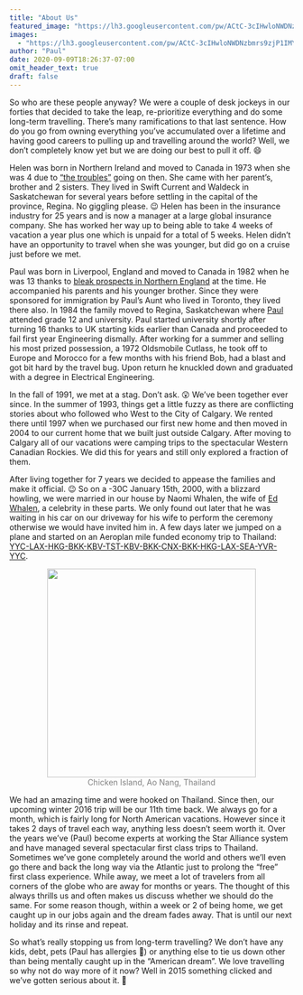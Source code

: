 ```yaml
---
title: "About Us"
featured_image: "https://lh3.googleusercontent.com/pw/ACtC-3cIHwloNWDNzbmrs9zjP1IMY3dTwjcBK-nlazzyG-p55SgqrripkjmG0pqahMbGWXvX5KPVMDlCCaCsoLqzrcEuTBqehgwAtH_YrjvLwlIojUtyiTjYeog5Q_eyaQphKJ3BE9V7zRR1NnDDvWTEdrbErg=w1920-h670-no"
images:
  - "https://lh3.googleusercontent.com/pw/ACtC-3cIHwloNWDNzbmrs9zjP1IMY3dTwjcBK-nlazzyG-p55SgqrripkjmG0pqahMbGWXvX5KPVMDlCCaCsoLqzrcEuTBqehgwAtH_YrjvLwlIojUtyiTjYeog5Q_eyaQphKJ3BE9V7zRR1NnDDvWTEdrbErg=w1920-h670-no"
author: "Paul"
date: 2020-09-09T18:26:37-07:00
omit_header_text: true
draft: false
---
```


So who are these people anyway? We were a couple of desk jockeys in our forties that decided to take the leap, re-prioritize everything and do some long-term travelling. There’s many ramifications to that last sentence. How do you go from owning everything you’ve accumulated over a lifetime and having good careers to pulling up and travelling around the world? Well, we don’t completely know yet but we are doing our best to pull it off. :smile:

Helen was born in Northern Ireland and moved to Canada in 1973 when she was 4 due to [“the troubles”](https://en.wikipedia.org/wiki/The_Troubles) going on then. She came with her parent’s, brother and 2 sisters. They lived in Swift Current and Waldeck in Saskatchewan for several years before settling in the capital of the province, Regina. No giggling please. 😉 Helen has been in the insurance industry for 25 years and is now a manager at a large global insurance company. She has worked her way up to being able to take 4 weeks of vacation a year plus one which is unpaid for a total of 5 weeks. Helen didn’t have an opportunity to travel when she was younger, but did go on a cruise just before we met.

Paul was born in Liverpool, England and moved to Canada in 1982 when he was 13 thanks to [bleak prospects in Northern England](https://en.wikipedia.org/wiki/Early_1980s_recession#Recession_in_the_United_Kingdom) at the time. He accompanied his parents and his younger brother. Since they were sponsored for immigration by Paul’s Aunt who lived in Toronto, they lived there also. In 1984 the family moved to Regina, Saskatchewan where [Paul](/downloads/paulrimmer_resume2015.pdf) attended grade 12 and university. Paul started university shortly after turning 16 thanks to UK starting kids earlier than Canada and proceeded to fail first year Engineering dismally. After working for a summer and selling his most prized possession, a 1972 Oldsmobile Cutlass, he took off to Europe and Morocco for a few months with his friend Bob, had a blast and got bit hard by the travel bug. Upon return he knuckled down and graduated with a degree in Electrical Engineering.

In the fall of 1991, we met at a stag. Don’t ask. 😲 We’ve been together ever since. In the summer of 1993, things get a little fuzzy as there are conflicting stories about who followed who West to the City of Calgary. We rented there until 1997 when we purchased our first new home and then moved in 2004 to our current home that we built just outside Calgary. After moving to Calgary all of our vacations were camping trips to the spectacular Western Canadian Rockies. We did this for years and still only explored a fraction of them.

After living together for 7 years we decided to appease the families and make it official. 😉 So on a -30C January 15th, 2000, with a blizzard howling, we were married in our house by Naomi Whalen, the wife of [Ed Whalen](<https://en.wikipedia.org/wiki/Ed_Whalen_(broadcaster)>), a celebrity in these parts. We only found out later that he was waiting in his car on our driveway for his wife to perform the ceremony otherwise we would have invited him in. A few days later we jumped on a plane and started on an Aeroplan mile funded economy trip to Thailand: [YYC-LAX-HKG-BKK-KBV-TST-KBV-BKK-CNX-BKK-HKG-LAX-SEA-YVR-YYC](http://www.gcmap.com/mapui?P=YYC-LAX-HKG-BKK-KBV-TST-KBV-BKK-CNX-BKK-HKG-LAX-SEA-YVR-YYC).

<div style="text-align: center">
  <a style="display:inline-block;text-decoration:none;color: grey;" href="https://photos.google.com/share/AF1QipNzXM2ejuel-cP83GpoUxFt9iC4bXV1U2VTzFt7yNrz603xIJ6qkUjeAFAOt1-G6w/photo/AF1QipNSyDgyti201UzGErDbj1qItlTKYNm1pbGMM782?key=NGhOVGJJZUVpYmVFM08wZTZzeGpMQktHYWxWX0V3" target="_blank"><img loading="lazy" src="https://lh3.googleusercontent.com/pw/ACtC-3e9q1j81_vCaUN98iZwENbYaI3hX5sKMLE7hAoSFl-xjF5eXB8s2Yt43nNgzkIFT4azqNyTRC4Lr8KVz-DumLcZHKwU7X8dep7F2byo7TpoqjyV0DhV5kUb9n4_yFVFTm7bvusPcWh6ySSnbAleEPzdyQ=w370-no" width="370" /><div>Chicken Island, Ao Nang, Thailand</div></a>
</div>

We had an amazing time and were hooked on Thailand. Since then, our upcoming winter 2016 trip will be our 11th time back. We always go for a month, which is fairly long for North American vacations. However since it takes 2 days of travel each way, anything less doesn’t seem worth it. Over the years we’ve (Paul) become experts at working the Star Alliance system and have managed several spectacular first class trips to Thailand. Sometimes we’ve gone completely around the world and others we’ll even go there and back the long way via the Atlantic just to prolong the “free” first class experience. While away, we meet a lot of travelers from all corners of the globe who are away for months or years. The thought of this always thrills us and often makes us discuss whether we should do the same. For some reason though, within a week or 2 of being home, we get caught up in our jobs again and the dream fades away. That is until our next holiday and its rinse and repeat.

So what’s really stopping us from long-term travelling? We don’t have any kids, debt, pets (Paul has allergies 🙁) or anything else to tie us down other than being mentally caught up in the “American dream”. We love travelling so why not do way more of it now? Well in 2015 something clicked and we’ve gotten serious about it. 🙂
